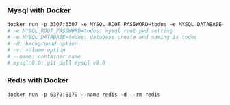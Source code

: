 ### Mysql with Docker

```dockerfile
docker run -p 3307:3307 -e MYSQL_ROOT_PASSWORD=todos -e MYSQL_DATABASE=todos -d -v todos:/db --name todos mysql:8.0 
# -e MYSQL_ROOT_PASSWORD=todos: mysql root pwd setting
# -e MYSQL_DATABASE=todos: database create and naming is todos
# -d: background option
# -v: volume option 
# --name: container name
# mysql:8.0: git pull mysql v8.0
```

### Redis with Docker
```dockerfile
docker run -p 6379:6379 --name redis -d --rm redis
```
